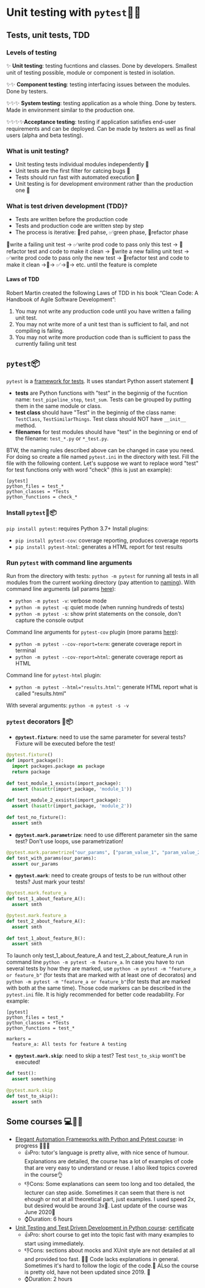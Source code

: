 # Unit testing with `pytest`🐍🚨


## Tests, unit tests, TDD
### Levels of testing
✨ **Unit testing**: testing fucntions and classes. Done by developers. Smallest unit of testing possible, module or component is tested in isolation. 

✨✨ **Component testing**: testing interfacing issues between the modules. Done by testers.

✨✨✨ **System testing**: testing application as a whole thing. Done by testers. Made in environment similar to the production one.

✨✨✨✨**Acceptance testing**: testing if application satisfies end-user requirements and can be deployed. Can be made by testers as well as final users (alpha and beta testing).  

### What is unit testing?
- Unit testing tests individual modules independently 🍎
- Unit tests are the first filter for catcing bugs 🐛
- Tests should run fast with automated execution 🚀
- Unit testing is for development environment rather than the production one 🔨

### What is test driven development (TDD)?
- Tests are written before the production code
- Tests and production code are written step by step
- The process is iterative: 🚨red pahse, ✅green phase, 🔨refactor phase

🚨write a failing unit test -> ✅write prod code to pass only this test -> 🔨refactor test and code to make it clean -> 🚨write a new failing unit test -> ✅write prod code to pass only the new test -> 🔨refactor test and code to make it clean ->🚨-> ✅->🔨-> etc. until the feature is complete

#### Laws of TDD
Robert Martin created the following Laws of TDD in his book “Clean Code: A Handbook of Agile Software Development”:
1. You may not write any production code until you have written a failing unit test.
2. You may not write more of a unit test than is sufficient to fail, and not compiling is failing.
3. You may not write more production code than is sufficient to pass the currently failing unit test

## `pytest`📦
`pytest` is a [framework for tests](https://docs.pytest.org/en/7.2.x/). It uses standart Python assert statement 🐍
- **tests** are Python functions with "test" in the beginnig of the fucntion name: `test_pipeline_step`, `test_sum`. Tests can be grouped by putting them in the same module or class.
- **test class** should have "Test"  in the beginnig of the class name: `TestClass`, `TestSimilarThings`. Test class should NOT have `__init__` method.
- **filenames** for test modules should have "test" in the beginning or end of the filename: `test_*.py` or `*_test.py`.

BTW, the naming rules described above can be changed in case you need. For doing so create a file named `pytest.ini` in the directory with test. Fill the file with the following content. Let's suppose we want to replace word "test" for test functions only with word "check" (this is just an example):
```
[pytest]
python_files = test_*
python_classes = *Tests
python_functions = check_*
```

### Install `pytest`🧰📦

`pip install pytest`: requires Python 3.7+
Install plugins:
- `pip install pytest-cov`: coverage reporting, produces coverage reports
- `pip install pytest-html`: generates a HTML report for test results

### Run `pytest` with command line arguments
Run from the directory with tests: 
`python -m pytest`
for running all tests in all modules from the current working directory (pay attention to [naming](#pytest)). With command line arguments (all params [here](https://docs.pytest.org/en/7.1.x/reference/reference.html#command-line-flags)):
- `python -m pytest -v`: verbose mode
- `python -m pytest -q`: quiet mode (when running hundreds of tests)
- `python -m pytest -s`: show print statements on the console, don't capture the console output

Command line arguments for `pytest-cov` plugin (more params [here](https://pytest-cov.readthedocs.io/en/latest/config.html)): 
- `python -m pytest --cov-report=term`: generate coverage report in terminal
- `python -m pytest --cov-report=html`: generate coverage report as HTML

Command line for `pytest-html` plugin:
- `python -m pytest --html="results.html"`: generate HTML report what is called "results.html"

With several arguments: `python -m pytest -s -v`

### `pytest` decorators 🌺📦
- **`@pytest.fixture`**: need to use the same parameter for several tests? 
Fixture will be executed before the test!
```py
@pytest.fixture()
def import_package():
  import packages.package as package 
  return package
  
def test_module_1_exsists(import_package):
  assert (hasattr(import_package, 'module_1'))
  
def test_module_2_exsists(import_package):
  assert (hasattr(import_package, 'module_2'))
  
def test_no_fixture():
  assert smth
```

- **`@pytest.mark.parametrize`**: need to use different parameter sin the same test? 
Don't use loops, use parametrization!

```py
@pytest.mark.parametrize("our_params", ["param_value_1", "param_value_2", "param_value_3"])
def test_with_params(our_params):
  assert our_params
```
- **`@pytest.mark`**: need to create groups of tests to be run without other tests? Just mark your tests!
```py 
@pytest.mark.feature_a
def test_1_about_feature_A():
  assert smth

@pytest.mark.feature_a
def test_2_about_feature_A():
  assert smth
  
def test_1_about_feature_B():
  assert smth

```
To launch only test_1_about_feature_A and test_2_about_feature_A run in command line `python -m pytest -m feature_a`. In case you have to run several tests by how they are marked, use `python -m pytest -m "feature_a or feature_b"` (for tests that are marked with at least one of decoratos) and `python -m pytest -m "feature_a or feature_b"`(for tests that are marked with both at the same time). Those code markers can be described in the `pytest.ini` file. It is higly recommended for better code readability. For example:
```
[pytest]
python_files = test_*
python_classes = *Tests
python_functions = test_*

markers =
  feature_a: All tests for feature A testing 
```
 
- **`@pytest.mark.skip`**: need to skip a test? 
Test `test_to_skip` wont't be executed!

```py
def test():
  assert something
  
@pytest.mark.skip  
def test_to_skip():
  assert smth
```



## Some courses 💻📕🚀
- [Elegant Automation Frameworks with Python and Pytest course](https://www.udemy.com/course/elegant-automation-frameworks-with-python-and-pytest/): in progress 🐌🐌🐌
  - 👍Pro: tutor's language is pretty alive, with nice sence of humour. Explanations are detailed, the course has a lot of  examples of code that are very easy to understand or reuse. I also liked topics covered in the course👌 
  - 👎Cons: Some explanations can seem too long and too detailed, the lecturer can step aside. Sometimes it can seem that there is not ehough or not at all theoretical part, just examples. I used speed 2x, but desired would be around 3x🐌. Last update of the course was June 2020👴
  - ⌚Duration: 6 hours 
- [Unit Testing and Test Driven Development in Python course](https://udemy.com/course/unit-testing-and-tdd-in-python): [certificate](https://udemy-certificate.s3.amazonaws.com/image/UC-7e412d6d-5ac2-41b3-ab39-0936dc665643.jpg)
  - 👍Pro: short course to get into the topic fast with many examples to start using immediately.
  - 👎Cons: sections about mocks and XUnit style are not detailed at all and provided too fast. 🚗💨 Code lacks explanations in general. Sometimes it's hard to follow the logic of the code.💩 ALso the course is pretty old, have not been updated since 2019. 👴
  - ⌚Duration: 2 hours 
